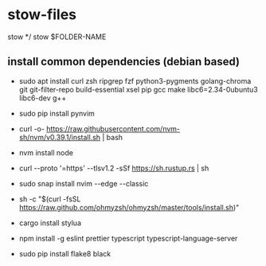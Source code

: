 # stow-files

stow */
stow $FOLDER-NAME

## install common dependencies (debian based)

- sudo apt install curl zsh ripgrep fzf python3-pygments golang-chroma git git-filter-repo build-essential xsel pip gcc make libc6=2.34-0ubuntu3  libc6-dev g++

- sudo pip install pynvim

- curl -o- https://raw.githubusercontent.com/nvm-sh/nvm/v0.39.1/install.sh | bash

- nvm install node

- curl --proto '=https' --tlsv1.2 -sSf https://sh.rustup.rs | sh

- sudo snap install nvim --edge --classic

- sh -c "$(curl -fsSL https://raw.github.com/ohmyzsh/ohmyzsh/master/tools/install.sh)"

- cargo install stylua

- npm install -g eslint prettier typescript typescript-language-server

- sudo pip install flake8 black
